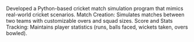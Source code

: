 Developed a Python-based cricket match simulation program that mimics real-world cricket scenarios.
Match Creation: Simulates matches between two teams with customizable overs and squad sizes.
Score and Stats Tracking: Maintains player statistics (runs, balls faced, wickets taken, overs bowled).
